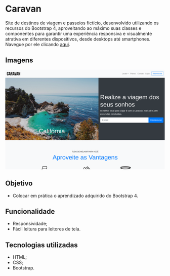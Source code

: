 # Caravan
Site de destinos de viagem e passeios fictício, desenvolvido utilizando os recursos do Bootstrap 4, aproveitando ao máximo suas classes e componentes para garantir uma experiência responsiva e visualmente atrativa em diferentes dispositivos, desde desktops até smartphones. Navegue por ele clicando [aqui](https://caravan-mariag.netlify.app/).

## Imagens
![Prévia da tela inicial](./img/previa-site.png)

## Objetivo
- Colocar em prática o aprendizado adquirido do Bootstrap 4.

## Funcionalidade
- Responsividade;
- Fácil leitura para leitores de tela.

## Tecnologias utilizadas
- HTML;
- CSS;
- Bootstrap.